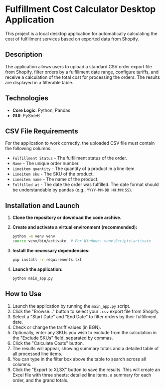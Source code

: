 # Fulfillment Cost Calculator Desktop Application

This project is a local desktop application for automatically calculating the cost of fulfillment services based on exported data from Shopify.

## Description

The application allows users to upload a standard CSV order export file from Shopify, filter orders by a fulfillment date range, configure tariffs, and receive a calculation of the total cost for processing the orders. The results are displayed in a filterable table.

## Technologies

- **Core Logic**: Python, Pandas
- **GUI**: PySide6

## CSV File Requirements

For the application to work correctly, the uploaded CSV file must contain the following columns:

- `Fulfillment Status` - The fulfillment status of the order.
- `Name` - The unique order number.
- `Lineitem quantity` - The quantity of a product in a line item.
- `Lineitem sku` - The SKU of the product.
- `Lineitem name` - The name of the product.
- `Fulfilled at` - The date the order was fulfilled. The date format should be understandable by pandas (e.g., `YYYY-MM-DD HH:MM:SS`).

## Installation and Launch

1.  **Clone the repository or download the code archive.**

2.  **Create and activate a virtual environment (recommended):**
    ```bash
    python -m venv venv
    source venv/bin/activate  # For Windows: venv\Scripts\activate
    ```

3.  **Install the necessary dependencies:**
    ```bash
    pip install -r requirements.txt
    ```

4.  **Launch the application:**
    ```bash
    python main_app.py
    ```

## How to Use

1.  Launch the application by running the `main_app.py` script.
2.  Click the "Browse..." button to select your `.csv` export file from Shopify.
3.  Select a "Start Date" and "End Date" to filter orders by their fulfillment date.
4.  Check or change the tariff values (in BGN).
5.  Optionally, enter any SKUs you wish to exclude from the calculation in the "Exclude SKUs" field, separated by commas.
6.  Click the "Calculate Costs" button.
7.  The results will appear, showing summary totals and a detailed table of all processed line items.
8.  You can type in the filter box above the table to search across all columns.
9.  Click the "Export to XLSX" button to save the results. This will create an Excel file with three sheets: detailed line items, a summary for each order, and the grand totals.
